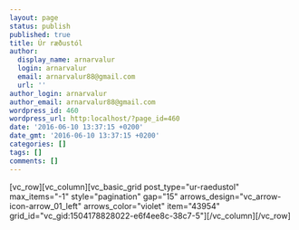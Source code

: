 ```yaml
---
layout: page
status: publish
published: true
title: Úr ræðustól
author:
  display_name: arnarvalur
  login: arnarvalur
  email: arnarvalur88@gmail.com
  url: ''
author_login: arnarvalur
author_email: arnarvalur88@gmail.com
wordpress_id: 460
wordpress_url: http:localhost/?page_id=460
date: '2016-06-10 13:37:15 +0200'
date_gmt: '2016-06-10 13:37:15 +0200'
categories: []
tags: []
comments: []
---
```

<p>[vc_row][vc_column][vc_basic_grid post_type="ur-raedustol" max_items="-1" style="pagination" gap="15" arrows_design="vc_arrow-icon-arrow_01_left" arrows_color="violet" item="43954" grid_id="vc_gid:1504178828022-e6f4ee8c-38c7-5"][/vc_column][/vc_row]</p>
